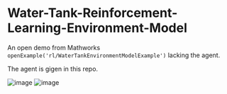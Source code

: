 # Water-Tank-Reinforcement-Learning-Environment-Model

An open demo from Mathworks `openExample('rl/WaterTankEnvironmentModelExample')` lacking the agent.


The agent is gigen in this repo.


![image](https://github.com/user-attachments/assets/27327c28-a712-4297-a672-c125a8da7663)
![image](https://github.com/user-attachments/assets/1385b67c-91ff-4226-8324-97ccc5128c73)
